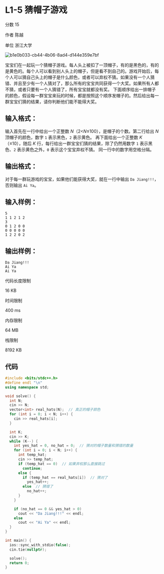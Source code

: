 # **L1-5 猜帽子游戏**

分数 15

作者 陈越

单位 浙江大学

![b1e0b033-cb44-4b06-8ad4-d144e359e7bf](https://gitee.com/chen-houchao/images/raw/master/img/20250220170715659.png)

宝宝们在一起玩一个猜帽子游戏。每人头上被扣了一顶帽子，有的是黑色的，有的是黄色的。每个人可以看到别人头上的帽子，但是看不到自己的。游戏开始后，每个人可以猜自己头上的帽子是什么颜色，或者可以弃权不猜。如果没有一个人猜错、并且至少有一个人猜对了，那么所有的宝宝共同获得一个大奖。如果所有人都不猜，或者只要有一个人猜错了，所有宝宝就都没有奖。
下面顺序给出一排帽子的颜色，假设每一群宝宝来玩的时候，都是按照这个顺序发帽子的。然后给出每一群宝宝们猜的结果，请你判断他们能不能得大奖。

## 输入格式：

输入首先在一行中给出一个正整数 *N*（2<*N*≤100），是帽子的个数。第二行给出 *N* 顶帽子的颜色，数字 `1` 表示黑色，`2` 表示黄色。
再下面给出一个正整数 *K*（≤10），随后 *K* 行，每行给出一群宝宝们猜的结果，除了仍然用数字 `1` 表示黑色、`2` 表示黄色之外，`0` 表示这个宝宝弃权不猜。
同一行中的数字用空格分隔。

## 输出格式：

对于每一群玩游戏的宝宝，如果他们能获得大奖，就在一行中输出 `Da Jiang!!!`，否则输出 `Ai Ya`。

## 输入样例：

```in
5
1 1 2 1 2
3
0 1 2 0 0
0 0 0 0 0
1 2 2 0 2
```

## 输出样例：

```out
Da Jiang!!!
Ai Ya
Ai Ya
```

代码长度限制

16 KB

时间限制

400 ms

内存限制

64 MB

栈限制

8192 KB

## 代码

```cpp
#include <bits/stdc++.h>
#define endl "\n"
using namespace std;

void solve() {
  int N;
  cin >> N;
  vector<int> real_hats(N);  // 真正的帽子颜色
  for (int i = 0; i < N; i++) {
    cin >> real_hats[i];
  }

  int K;
  cin >> K;
  while (K--) {
    int yes_hat = 0, no_hat = 0;  // 猜对的帽子数量和猜错的数量
    for (int i = 0; i < N; i++) {
      int temp_hat;
      cin >> temp_hat;
      if (temp_hat == 0)  // 如果弃权那么直接跳过
        continue;
      else {
        if (temp_hat == real_hats[i])  // 猜对了
          yes_hat++;
        else  // 猜错了
          no_hat++;
      }
    }

    if (no_hat == 0 && yes_hat > 0)
      cout << "Da Jiang!!!" << endl;
    else
      cout << "Ai Ya" << endl;
  }
}

int main() {
  ios::sync_with_stdio(false);
  cin.tie(nullptr);

  solve();
  return 0;
}
```

